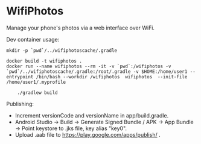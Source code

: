 # WifiPhotos
Manage your phone's photos via a web interface over WiFi.

Dev container usage:

    mkdir -p `pwd`/../wifiphotoscache/.gradle

    docker build -t wifiphotos .
    docker run --name wifiphotos --rm -it -v `pwd`:/wifiphotos -v `pwd`/../wifiphotoscache/.gradle:/root/.gradle -v $HOME:/home/user1 --entrypoint /bin/bash --workdir /wifiphotos  wifiphotos  --init-file /home/user1/.myprofile

        ./gradlew build

Publishing:

 - Increment versionCode and versionName in app/build.gradle.
 - Android Studio -> Build -> Generate Signed Bundle / APK -> App Bundle -> Point keystore to .jks file, key alias "key0".
 - Upload .aab file to https://play.google.com/apps/publish/ .
